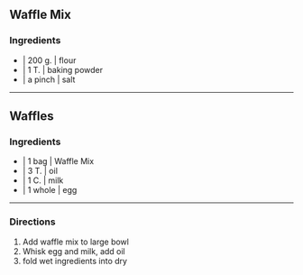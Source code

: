 
## Waffle Mix

### Ingredients

* | 200 g.  | flour
* | 1 T.    | baking powder
* | a pinch | salt


---

## Waffles

### Ingredients

* | 1 bag   | Waffle Mix
* | 3 T.    | oil
* | 1 C.    | milk
* | 1 whole | egg

---

### Directions

1. Add waffle mix to large bowl
1. Whisk egg and milk, add oil
1. fold wet ingredients into dry

